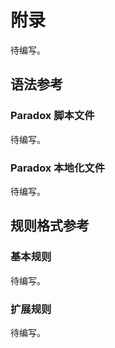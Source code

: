 # 附录

待编写。

<!-- @ai-generated DS
本节提供权威参考信息，采用简洁的技术文档风格。
目标是成为开发过程中的速查手册，方便快速定位关键信息。
-->

## 语法参考

### Paradox 脚本文件

待编写。

<!-- @ai-generated DS
描述：脚本语法权威参考
编写思路：
- 语法结构：块/键值对/列表的规范格式
- 特殊语法：内联脚本/表达式的高级用法
- 注释规范：支持的单行和多行注释
- 示例：展示符合规范的事件脚本结构
-->

### Paradox 本地化文件

待编写。

<!-- @ai-generated DS
描述：.yml本地化文件完整规范
编写思路：
- 文件结构：键值对组织标准
- 富文本标记：§符号命令全集
- 多语言支持：locale代码标准
- 示例：展示包含条件表达式的复杂本地化条目
-->

## 规则格式参考

### 基本规则

待编写。

<!-- @ai-generated DS
描述：CWT核心规则参考
编写思路：
- 规则类型：定义/枚举/作用域等基础元素
- 语法结构：键值对/块/列表的标准写法
- 继承机制：规则覆盖和扩展原理
- 示例：展示事件类型定义的完整规则
-->

### 扩展规则

待编写。

<!-- @ai-generated DS
描述：高级规则配置参考
编写思路：
- 动态值：运行时解析的特殊规则
- 作用域链：跨作用域的解析规则
- 本地化链接：连接脚本和本地化的特殊规则
- 示例：展示科技树作用的复杂作用域链配置
-->

<!--
描述：用于定制代码折叠、后缀补全等功能
-->

<!-- @ai-generated DS
### 调试技巧

待编写。

描述：高效排查问题的专业方法
编写思路：
- 日志分析：解读插件生成的调试日志
- 规则验证：检查自定义规则的完整性
- 性能优化：识别资源消耗大的规则
- 示例：演示如何诊断作用域解析失败的问题
-->